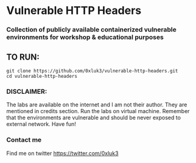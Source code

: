 # Vulnerable HTTP Headers
### Collection of publicly available containerized vulnerable environments for workshop & educational purposes

## TO RUN:
```
git clone https://github.com/0xluk3/vulnerable-http-headers.git
cd vulnerable-http-headers
```

### DISCLAIMER:
The labs are available on the internet and I am not their author. They are mentioned in credits section.
Run the labs on virtual machine.
Remember that the environments are vulnerable and should be never exposed to external network.
Have fun!

### Contact me
Find me on twitter https://twitter.com/0xluk3
